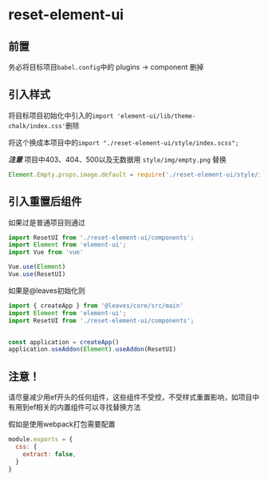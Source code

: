 # reset-element-ui

## 前置

务必将目标项目`babel.config`中的 plugins -> component 删掉

## 引入样式

将目标项目初始化中引入的`import 'element-ui/lib/theme-chalk/index.css'`删除

将这个换成本项目中的`import "./reset-element-ui/style/index.scss";`

***注意*** 项目中403、404、500以及无数据用 `style/img/empty.png` 替换

```js
Element.Empty.props.image.default = require('./reset-element-ui/style/img/empty.png');
```

## 引入重置后组件

如果过是普通项目则通过
```js
import ResetUI from './reset-element-ui/components';
import Element from 'element-ui';
import Vue from 'vue'

Vue.use(Element)
Vue.use(ResetUI)
```

如果是@leaves初始化则
```js
import { createApp } from '@leaves/core/src/main'
import Element from 'element-ui';
import ResetUI from './reset-element-ui/components';


const application = createApp()
application.useAddon(Element).useAddon(ResetUI)
```

## 注意！
请尽量减少用ef开头的任何组件，这些组件不受控，不受样式重置影响，如项目中有用到ef相关的内置组件可以寻找替换方法

假如是使用webpack打包需要配置
```js
module.exports = {
  css: {
    extract: false,
  }
}
```